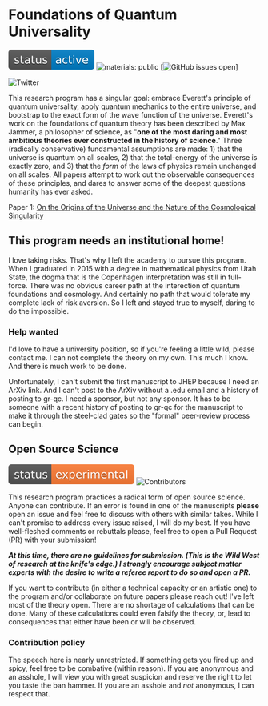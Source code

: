 # Foundations of Quantum Universality
[![status: active](https://github.com/GIScience/badges/raw/master/status/active.svg)](https://github.com/GIScience/badges#active)
![materials: public](https://img.shields.io/badge/Materials-Public-green.svg)
[![GitHub issues open](https://img.shields.io/github/issues/mayabenowitz/Origins)]
<!-- ![GitHub issues closed](https://img.shields.io/github/issues-closed/mayabenowitz/Origins) -->
![Twitter](https://img.shields.io/twitter/follow/cosmicfibretion?style=social)


This research program has a singular goal: embrace Everett's principle of quantum universality, apply quantum mechanics to the entire universe, and bootstrap to the exact form of the wave function of the universe. Everett's work on the foundations of quantum theory has been described by Max Jammer, a philosopher of science, as "**one of the most daring and most ambitious theories ever constructed in the history of science**." Three (radically conservative) fundamental assumptions are made: 1) that the universe is quantum on all scales, 2) that the total-energy of the universe is exactly zero, and 3) that the *form* of the laws of physics remain unchanged on all scales. All papers attempt to work out the observable consequences of these principles, and dares to answer some of the deepest questions humanity has ever asked.

Paper 1: [On the Origins of the Universe and the Nature of the Cosmological Singularity](https://github.com/mayabenowitz/Origins/blob/main/manuscript/foundations_of_quantum_universality_Final_v1_0%20(1).pdf)

## This program needs an institutional home!

I love taking risks. That's why I left the academy to pursue this program. When I graduated in 2015 with a degree in mathematical physics from Utah State, the dogma that is the Copenhagen interpretation was still in full-force. There was no obvious career path at the interection of quantum foundations and cosmology. And certainly no path that would tolerate my complete lack of risk aversion. So I left and stayed true to myself, daring to do the impossible.

### Help wanted

I'd love to have a university position, so if you're feeling a little wild, please contact me. I can not complete the theory on my own. This much I know. And there is much work to be done.

Unfortunately, I can't submit the first manuscript to JHEP because I need an ArXiv link. And I can't post to the ArXiv without a .edu email and a history of posting to gr-qc. I need a sponsor, but not any sponsor. It has to be someone with a recent history of posting to gr-qc for the manuscript to make it through the steel-clad gates so the "formal" peer-review process can begin.

## Open Source Science
[![status: experimental](https://github.com/GIScience/badges/raw/master/status/experimental.svg)](https://github.com/GIScience/badges#experimental)
![Contributors](https://img.shields.io/github/contributors/mayabenowitz/Origins)

This research program practices a radical form of open source science. Anyone can contribute. If an error is found in one of the manuscripts **please** open an issue and feel free to discuss with others with similar takes. While I can't promise to address every issue raised, I will do my best. If you have well-fleshed comments or rebuttals please, feel free to open a Pull Request (PR) with your submission!

***At this time, there are no guidelines for submission. (This is the Wild West of research at the knife's edge.) I strongly encourage subject matter experts with the desire to write a referee report to do so and open a PR.***

If you want to contribute (in either a technical capacity or an artistic one) to the program and/or collaborate on future papers please reach out! I've left most of the theory open. There are no shortage of calculations that can be done. Many of these calculations could even falsify the theory, or, lead to consequences that either have been or will be observed.

### Contribution policy

The speech here is nearly unrestricted. If something gets you fired up and spicy, feel free to be combative (within reason). If you are anonymous and an asshole, I will view you with great suspicion and reserve the right to let you taste the ban hammer. If you are an asshole and *not* anonymous, I can respect that.
 
